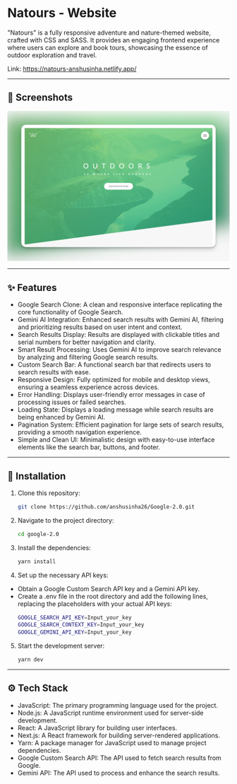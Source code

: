 # Natours - Website

"Natours" is a fully responsive adventure and nature-themed website, crafted with CSS and SASS. It provides an engaging frontend experience where users can explore and book tours, showcasing the essence of outdoor exploration and travel.

Link: https://natours-anshusinha.netlify.app/

---

## 📸 Screenshots

![Frontend](final-images/natours_website.webp)

---

## ✨ Features

- Google Search Clone: A clean and responsive interface replicating the core functionality of Google Search.
- Gemini AI Integration: Enhanced search results with Gemini AI, filtering and prioritizing results based on user intent and context.
- Search Results Display: Results are displayed with clickable titles and serial numbers for better navigation and clarity.
- Smart Result Processing: Uses Gemini AI to improve search relevance by analyzing and filtering Google search results.
- Custom Search Bar: A functional search bar that redirects users to search results with ease.
- Responsive Design: Fully optimized for mobile and desktop views, ensuring a seamless experience across devices.
- Error Handling: Displays user-friendly error messages in case of processing issues or failed searches.
- Loading State: Displays a loading message while search results are being enhanced by Gemini AI.
- Pagination System: Efficient pagination for large sets of search results, providing a smooth navigation experience.
- Simple and Clean UI: Minimalistic design with easy-to-use interface elements like the search bar, buttons, and footer.

---

## 🔧 Installation

1. Clone this repository:
   ```bash
   git clone https://github.com/anshusinha26/Google-2.0.git

2. Navigate to the project directory:
   ```bash
   cd google-2.0
   
3. Install the dependencies:
   ```bash
   yarn install

4. Set up the necessary API keys:

- Obtain a Google Custom Search API key and a Gemini API key.
- Create a .env file in the root directory and add the following lines, replacing the placeholders with your actual API keys:
  ```bash
  GOOGLE_SEARCH_API_KEY=Input_your_key
  GOOGLE_SEARCH_CONTEXT_KEY=Input_your_key
  GOOGLE_GEMINI_API_KEY=Input_your_key

5. Start the development server:
   ```bash
   yarn dev

---

## ⚙️ Tech Stack

- JavaScript: The primary programming language used for the project.
- Node.js: A JavaScript runtime environment used for server-side development.
- React: A JavaScript library for building user interfaces.
- Next.js: A React framework for building server-rendered applications.
- Yarn: A package manager for JavaScript used to manage project dependencies.
- Google Custom Search API: The API used to fetch search results from Google.
- Gemini API: The API used to process and enhance the search results.
